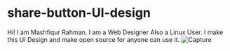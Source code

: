 # share-button-UI-design
Hi! I am Mashfiqur Rahman. I am a Web Designer Also a Linux User. I make this UI Design and make open source for anyone can use it.
![Capture](https://user-images.githubusercontent.com/49743288/85845519-30e5de00-b7c6-11ea-86fd-dc5d9d18961d.PNG)
